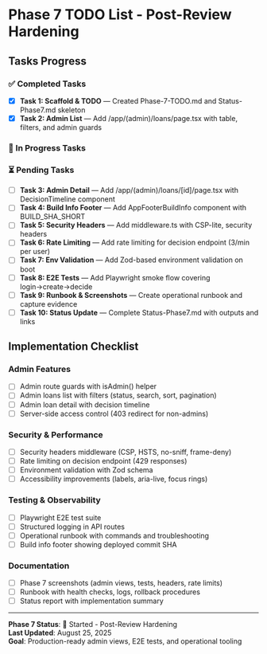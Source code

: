 # Phase 7 TODO List - Post-Review Hardening

## Tasks Progress

### ✅ Completed Tasks
- [x] **Task 1: Scaffold & TODO** — Created Phase-7-TODO.md and Status-Phase7.md skeleton
- [x] **Task 2: Admin List** — Add /app/(admin)/loans/page.tsx with table, filters, and admin guards

### 🔄 In Progress Tasks

### ⏳ Pending Tasks
- [ ] **Task 3: Admin Detail** — Add /app/(admin)/loans/[id]/page.tsx with DecisionTimeline component
- [ ] **Task 4: Build Info Footer** — Add AppFooterBuildInfo component with BUILD_SHA_SHORT
- [ ] **Task 5: Security Headers** — Add middleware.ts with CSP-lite, security headers
- [ ] **Task 6: Rate Limiting** — Add rate limiting for decision endpoint (3/min per user)
- [ ] **Task 7: Env Validation** — Add Zod-based environment validation on boot
- [ ] **Task 8: E2E Tests** — Add Playwright smoke flow covering login→create→decide
- [ ] **Task 9: Runbook & Screenshots** — Create operational runbook and capture evidence
- [ ] **Task 10: Status Update** — Complete Status-Phase7.md with outputs and links

## Implementation Checklist

### Admin Features
- [ ] Admin route guards with isAdmin() helper
- [ ] Admin loans list with filters (status, search, sort, pagination)
- [ ] Admin loan detail with decision timeline
- [ ] Server-side access control (403 redirect for non-admins)

### Security & Performance
- [ ] Security headers middleware (CSP, HSTS, no-sniff, frame-deny)
- [ ] Rate limiting on decision endpoint (429 responses)
- [ ] Environment validation with Zod schema
- [ ] Accessibility improvements (labels, aria-live, focus rings)

### Testing & Observability
- [ ] Playwright E2E test suite
- [ ] Structured logging in API routes
- [ ] Operational runbook with commands and troubleshooting
- [ ] Build info footer showing deployed commit SHA

### Documentation
- [ ] Phase 7 screenshots (admin views, tests, headers, rate limits)
- [ ] Runbook with health checks, logs, rollback procedures
- [ ] Status report with implementation summary

---
**Phase 7 Status**: 🚀 Started - Post-Review Hardening  
**Last Updated**: August 25, 2025  
**Goal**: Production-ready admin views, E2E tests, and operational tooling
